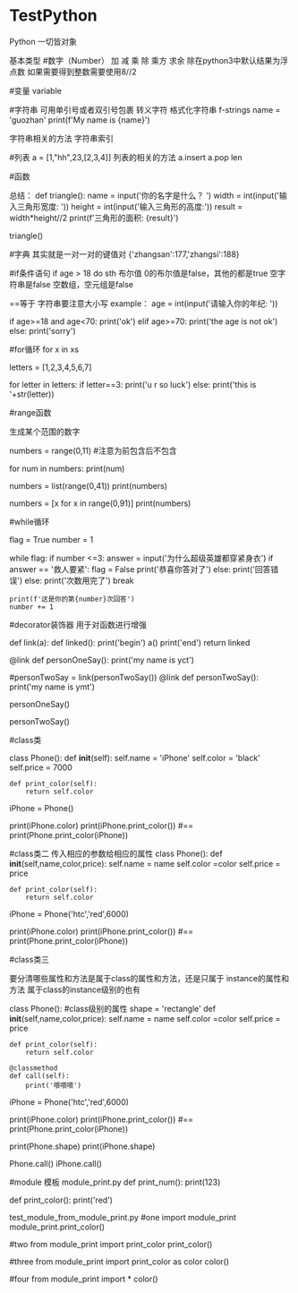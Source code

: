 # TestPython
Python 一切皆对象

基本类型
#数字（Number）
加 减 乘 除 乘方 求余 
除在python3中默认结果为浮点数
如果需要得到整数需要使用8//2

#变量 variable

#字符串
可用单引号或者双引号包裹
转义字符
格式化字符串
f-strings
name = 'guozhan'
print(f'My name is {name}')

字符串相关的方法
字符串索引

#列表
a = [1,"hh",23,[2,3,4]]
列表的相关的方法
a.insert
a.pop
len

#函数
 
 
 总结：
 def triangle():
    name = input('你的名字是什么？ ')
    width = int(input('输入三角形宽度: '))
    height = int(input('输入三角形的高度:'))
    result = width*height//2
    print(f'三角形的面积: {result}')

triangle()


#字典
其实就是一对一对的键值对
{'zhangsan':177,'zhangsi':188}

#if条件语句
if age > 18
    do sth
布尔值
0的布尔值是false，其他的都是true
空字符串是false
空数组，空元组是false

==等于
字符串要注意大小写
example：
age = int(input('请输入你的年纪: '))

if age>=18 and age<70:
    print('ok')
elif age>=70:
    print('the age is not ok')
else:
    print('sorry') 
	
#for循环
for x in xs

letters = [1,2,3,4,5,6,7]

for letter in letters:
    if letter==3:
        print('u r so luck')
    else:
        print('this is '+str(letter))

#range函数

生成某个范围的数字

numbers = range(0,11)  #注意为前包含后不包含

for num in numbers:
    print(num)


numbers = list(range(0,41))
print(numbers)

numbers = [x for x in range(0,91)]
print(numbers)

#while循环

flag = True
number = 1

while flag:
    if number <=3:
        answer = input('为什么超级英雄都穿紧身衣')
        if answer == '救人要紧':
            flag = False
            print('恭喜你答对了')
        else:
            print('回答错误')
    else:
        print('次数用完了')
        break

    print(f'这是你的第{number}次回答')
    number += 1
	
#decorator装饰器
用于对函数进行增强

def link(a):
    def linked():
        print('begin')
        a()
        print('end')
    return linked


@link
def personOneSay():
    print('my name is yct')

#personTwoSay = link(personTwoSay())
@link
def personTwoSay():
    print('my name is ymt')

personOneSay()

personTwoSay()

#class类

class Phone():
    def __init__(self):
        self.name = 'iPhone'
        self.color = 'black'
        self.price = 7000

    def print_color(self):
        return self.color

iPhone = Phone()

print(iPhone.color)
print(iPhone.print_color())
#==
print(Phone.print_color(iPhone))

#class类二
传入相应的参数给相应的属性
class Phone():
    def __init__(self,name,color,price):
        self.name = name
        self.color =color
        self.price = price

    def print_color(self):
        return self.color

iPhone = Phone('htc','red',6000)

print(iPhone.color)
print(iPhone.print_color())
#==
print(Phone.print_color(iPhone))


#class类三

要分清哪些属性和方法是属于class的属性和方法，还是只属于
instance的属性和方法
属于class的instance级别的也有

class Phone():
    #class级别的属性
    shape = 'rectangle'
    def __init__(self,name,color,price):
        self.name = name
        self.color =color
        self.price = price

    def print_color(self):
        return self.color

    @classmethod
    def call(self):
        print('喂喂喂')

iPhone = Phone('htc','red',6000)

print(iPhone.color)
print(iPhone.print_color())
#==
print(Phone.print_color(iPhone))

print(Phone.shape)
print(iPhone.shape)

Phone.call()
iPhone.call()

#module 模板
module_print.py
def print_num():
    print(123)

def print_color():
    print('red')

test_module_from_module_print.py
#one
import module_print
module_print.print_color()

#two
from module_print import print_color
print_color()

#three
from module_print import print_color as color
color()

#four
from module_print import *
color()
